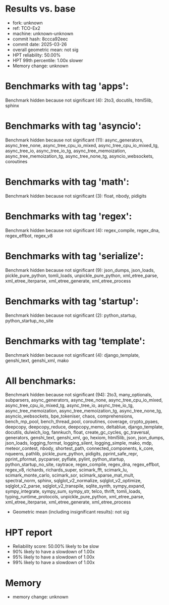 # Results vs. base

- fork: unknown
- ref: TCO-Ex2
- machine: unknown-unknown
- commit hash: 8ccca92eec
- commit date: 2025-03-26
- overall geometric mean: not sig
- HPT reliability: 50.00%
- HPT 99th percentile: 1.00x slower
- Memory change: unknown

Benchmarks with tag 'apps':
===========================

Benchmark hidden because not significant (4): 2to3, docutils, html5lib, sphinx

Benchmarks with tag 'asyncio':
==============================

Benchmark hidden because not significant (11): async_generators, async_tree_none, async_tree_cpu_io_mixed, async_tree_cpu_io_mixed_tg, async_tree_io, async_tree_io_tg, async_tree_memoization, async_tree_memoization_tg, async_tree_none_tg, asyncio_websockets, coroutines

Benchmarks with tag 'math':
===========================

Benchmark hidden because not significant (3): float, nbody, pidigits

Benchmarks with tag 'regex':
============================

Benchmark hidden because not significant (4): regex_compile, regex_dna, regex_effbot, regex_v8

Benchmarks with tag 'serialize':
================================

Benchmark hidden because not significant (9): json_dumps, json_loads, pickle_pure_python, tomli_loads, unpickle_pure_python, xml_etree_parse, xml_etree_iterparse, xml_etree_generate, xml_etree_process

Benchmarks with tag 'startup':
==============================

Benchmark hidden because not significant (2): python_startup, python_startup_no_site

Benchmarks with tag 'template':
===============================

Benchmark hidden because not significant (4): django_template, genshi_text, genshi_xml, mako

All benchmarks:
===============

Benchmark hidden because not significant (94): 2to3, many_optionals, subparsers, async_generators, async_tree_none, async_tree_cpu_io_mixed, async_tree_cpu_io_mixed_tg, async_tree_io, async_tree_io_tg, async_tree_memoization, async_tree_memoization_tg, async_tree_none_tg, asyncio_websockets, bpe_tokeniser, chaos, comprehensions, bench_mp_pool, bench_thread_pool, coroutines, coverage, crypto_pyaes, deepcopy, deepcopy_reduce, deepcopy_memo, deltablue, django_template, docutils, dulwich_log, fannkuch, float, create_gc_cycles, gc_traversal, generators, genshi_text, genshi_xml, go, hexiom, html5lib, json, json_dumps, json_loads, logging_format, logging_silent, logging_simple, mako, mdp, meteor_contest, nbody, shortest_path, connected_components, k_core, nqueens, pathlib, pickle_pure_python, pidigits, pprint_safe_repr, pprint_pformat, pycparser, pyflate, pylint, python_startup, python_startup_no_site, raytrace, regex_compile, regex_dna, regex_effbot, regex_v8, richards, richards_super, scimark_fft, scimark_lu, scimark_monte_carlo, scimark_sor, scimark_sparse_mat_mult, spectral_norm, sphinx, sqlglot_v2_normalize, sqlglot_v2_optimize, sqlglot_v2_parse, sqlglot_v2_transpile, sqlite_synth, sympy_expand, sympy_integrate, sympy_sum, sympy_str, telco, thrift, tomli_loads, typing_runtime_protocols, unpickle_pure_python, xml_etree_parse, xml_etree_iterparse, xml_etree_generate, xml_etree_process

- Geometric mean (including insignificant results): not sig

# HPT report

- Reliability score: 50.00% likely to be slow
- 90% likely to have a slowdown of 1.00x
- 95% likely to have a slowdown of 1.00x
- 99% likely to have a slowdown of 1.00x

# Memory
- memory change: unknown